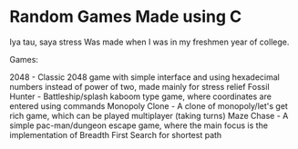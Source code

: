 # Random Games Made using C
 Iya tau, saya stress
 Was made when I was in my freshmen year of college.

Games:

2048 - Classic 2048 game with simple interface and using hexadecimal numbers instead of power of two, made mainly for stress relief
Fossil Hunter - Battleship/splash kaboom type game, where coordinates are entered using commands
Monopoly Clone - A clone of monopoly/let's get rich game, which can be played multiplayer (taking turns)
Maze Chase - A simple pac-man/dungeon escape game, where the main focus is the implementation of Breadth First Search for shortest path
